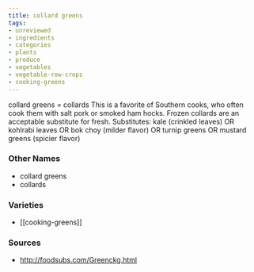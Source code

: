 ```yaml
---
title: collard greens
tags:
- unreviewed
- ingredients
- categories
- plants
- produce
- vegetables
- vegetable-row-crops
- cooking-greens
---
```

collard greens = collards This is a favorite of Southern cooks, who often cook them with salt pork or smoked ham hocks. Frozen collards are an acceptable substitute for fresh. Substitutes: kale (crinkled leaves) OR kohlrabi leaves OR bok choy (milder flavor) OR turnip greens OR mustard greens (spicier flavor)

### Other Names

* collard greens
* collards

### Varieties

* [[cooking-greens]]

### Sources
* http://foodsubs.com/Greenckg.html
